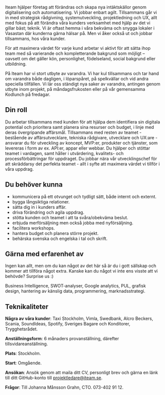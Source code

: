 Iteam hjälper företag att förändras och skapa nya intäktskällor genom digitalisering och automatisering. Vi jobbar enbart agilt. Tillsammans går vi in med strategisk rådgivning, systemutveckling, projektledning och UX, allt med fokus på att förändra våra kunders verksamhet med hjälp av det vi gillar bäst; teknik. Vi är oftast hemma i våra bekväma och snygga lokaler i Vasastan där kunderna gärna hälsar på. Men vi åker också ut och jobbar tillsammans, hos våra kunder.

För att maximera värdet för varje kund arbetar vi aktivt för att sätta ihop team med så varierande och kompletterande bakgrund som möjligt – oavsett om det gäller kön, personlighet, födelseland, social bakgrund eller utbildning.

På Iteam har vi stort utbyte av varandra. Vi har kul tillsammans och tar hand om varandra både dagligen, i löparspåret, på spelkvällar och vid andra speciella tillfällen. Vi lär oss ständigt nya saker av varandra, antingen genom utbyte inom projekt, på måndagsfrukosten eller på vår gemensamma Kodlunch på fredagar.

## Din roll

Du arbetar tillsammans med kunden för att hjälpa dem identifiera sin digitala potential och prioritera samt planera sina resurser och budget, i linje med deras övergripande affärsmål. Tillsammans med resten av teamet - bestående av affärsutvecklare, tekniska rådgivare, utvecklare och UX:are - ansvarar du för utveckling av koncept, MVP:er, produkter och tjänster, som levereras i form av ex. API:er, appar eller webbar. Du hjälper och stöttar teamet i vardagen, samt håller i utvärdering, kvalitets- och processförbättringar för uppdraget. Du jobbar nära vår utvecklingschef för att skräddarsy det perfekta teamet - allt i syfte att maximera värdet vi tillför i våra uppdrag.

## Du behöver kunna

* kommunicera på ett otvunget och tydligt sätt, både internt och externt.
* bygga långsiktiga relationer.
* sätta dig in i kunders affär.
* driva förändring och agila uppdrag.
* stötta kunden och teamet i att ta svåra/obekväma beslut.
* erbjuda merförsäljning men också jobba med nyförsäljning.
* facilitera workshops.
* hantera budget och planera större projekt.
* behärska svenska och engelska i tal och skrift.

## Gärna med erfarenhet av

Ingen kan allt, men om du kan något av det här så är du i gott sällskap och kommer att tillföra något extra. Kanske kan du något vi inte ens visste att vi behövde? Surprise us :)

Business Intelligence, SWOT-analyser, Google analytics, PUL, grafisk design, hantering av känslig data, programmering, marknadsstrategi.

## Teknikaliteter

**Några av våra kunder**: Taxi Stockholm, Vimla, Swedbank, Alcro Beckers, Scania, SoundIdeas, Spotify, Sveriges Bagare och Konditorer, Trygghetsrådet.

**Anställningsform**: 6 månaders provanställning, därefter tillsvidareanställning.

**Plats**: Stockholm.

**Start**: Omgående.

**Ansökan**: Ansök genom att maila ditt CV, personligt brev och gärna en länk till ditt GitHub-konto till [projektledare@iteam.se](mailto:projektledare@iteam.se).

**Frågor**: Till Johanna Månsson Grahn, CTO. 073-402 91 12.

